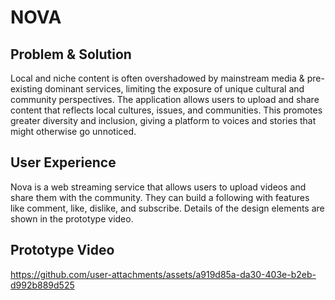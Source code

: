 # NOVA

## Problem & Solution

Local and niche content is often overshadowed by mainstream media & pre-existing dominant services, limiting the exposure of unique cultural and community perspectives.
The application allows users to upload and share content that reflects local cultures, issues, and communities. This promotes greater diversity and inclusion, giving a platform to voices and stories that might otherwise go unnoticed.

## User Experience

Nova is a web streaming service that allows users to upload videos and share them with the community. They can build a following with features like comment, like, dislike, and subscribe. Details of the design elements are shown in the prototype video.

## Prototype Video
https://github.com/user-attachments/assets/a919d85a-da30-403e-b2eb-d992b889d525



